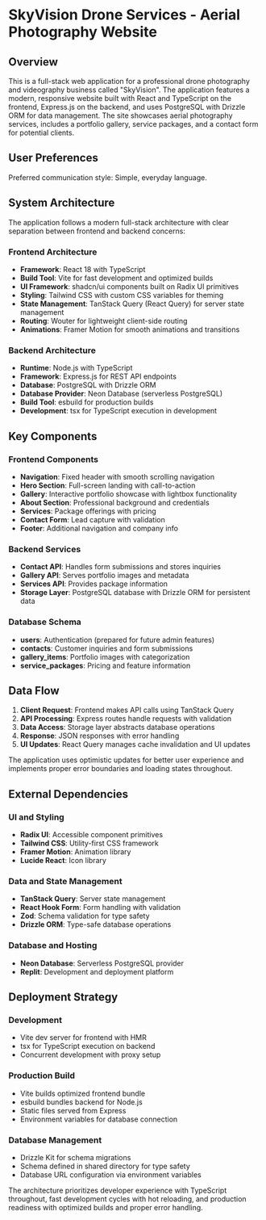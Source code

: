 # SkyVision Drone Services - Aerial Photography Website

## Overview

This is a full-stack web application for a professional drone photography and videography business called "SkyVision". The application features a modern, responsive website built with React and TypeScript on the frontend, Express.js on the backend, and uses PostgreSQL with Drizzle ORM for data management. The site showcases aerial photography services, includes a portfolio gallery, service packages, and a contact form for potential clients.

## User Preferences

Preferred communication style: Simple, everyday language.

## System Architecture

The application follows a modern full-stack architecture with clear separation between frontend and backend concerns:

### Frontend Architecture
- **Framework**: React 18 with TypeScript
- **Build Tool**: Vite for fast development and optimized builds
- **UI Framework**: shadcn/ui components built on Radix UI primitives
- **Styling**: Tailwind CSS with custom CSS variables for theming
- **State Management**: TanStack Query (React Query) for server state management
- **Routing**: Wouter for lightweight client-side routing
- **Animations**: Framer Motion for smooth animations and transitions

### Backend Architecture
- **Runtime**: Node.js with TypeScript
- **Framework**: Express.js for REST API endpoints
- **Database**: PostgreSQL with Drizzle ORM
- **Database Provider**: Neon Database (serverless PostgreSQL)
- **Build Tool**: esbuild for production builds
- **Development**: tsx for TypeScript execution in development

## Key Components

### Frontend Components
- **Navigation**: Fixed header with smooth scrolling navigation
- **Hero Section**: Full-screen landing with call-to-action
- **Gallery**: Interactive portfolio showcase with lightbox functionality
- **About Section**: Professional background and credentials
- **Services**: Package offerings with pricing
- **Contact Form**: Lead capture with validation
- **Footer**: Additional navigation and company info

### Backend Services
- **Contact API**: Handles form submissions and stores inquiries
- **Gallery API**: Serves portfolio images and metadata
- **Services API**: Provides package information
- **Storage Layer**: PostgreSQL database with Drizzle ORM for persistent data

### Database Schema
- **users**: Authentication (prepared for future admin features)
- **contacts**: Customer inquiries and form submissions
- **gallery_items**: Portfolio images with categorization
- **service_packages**: Pricing and feature information

## Data Flow

1. **Client Request**: Frontend makes API calls using TanStack Query
2. **API Processing**: Express routes handle requests with validation
3. **Data Access**: Storage layer abstracts database operations
4. **Response**: JSON responses with error handling
5. **UI Updates**: React Query manages cache invalidation and UI updates

The application uses optimistic updates for better user experience and implements proper error boundaries and loading states throughout.

## External Dependencies

### UI and Styling
- **Radix UI**: Accessible component primitives
- **Tailwind CSS**: Utility-first CSS framework
- **Framer Motion**: Animation library
- **Lucide React**: Icon library

### Data and State Management
- **TanStack Query**: Server state management
- **React Hook Form**: Form handling with validation
- **Zod**: Schema validation for type safety
- **Drizzle ORM**: Type-safe database operations

### Database and Hosting
- **Neon Database**: Serverless PostgreSQL provider
- **Replit**: Development and deployment platform

## Deployment Strategy

### Development
- Vite dev server for frontend with HMR
- tsx for TypeScript execution on backend
- Concurrent development with proxy setup

### Production Build
- Vite builds optimized frontend bundle
- esbuild bundles backend for Node.js
- Static files served from Express
- Environment variables for database connection

### Database Management
- Drizzle Kit for schema migrations
- Schema defined in shared directory for type safety
- Database URL configuration via environment variables

The architecture prioritizes developer experience with TypeScript throughout, fast development cycles with hot reloading, and production readiness with optimized builds and proper error handling.